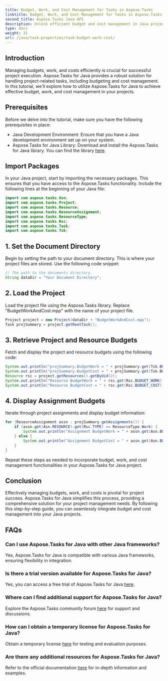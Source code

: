 ```yaml
---
title: Budget, Work, and Cost Management for Tasks in Aspose.Tasks
linktitle: Budget, Work, and Cost Management for Tasks in Aspose.Tasks
second_title: Aspose.Tasks Java API
description: Unlock efficient budget and cost management in Java projects with Aspose.Tasks. Explore step-by-step guidance for seamless integration.
type: docs
weight: 31
url: /java/task-properties/task-budget-work-cost/
---
```

## Introduction
Managing budgets, work, and costs efficiently is crucial for successful project execution. Aspose.Tasks for Java provides a robust solution for handling project-related tasks, including budgeting and cost management. In this tutorial, we'll explore how to utilize Aspose.Tasks for Java to achieve effective budget, work, and cost management in your projects.
## Prerequisites
Before we delve into the tutorial, make sure you have the following prerequisites in place:
- Java Development Environment: Ensure that you have a Java development environment set up on your system.
- Aspose.Tasks for Java Library: Download and install the Aspose.Tasks for Java library. You can find the library [here](https://releases.aspose.com/tasks/java/).
## Import Packages
In your Java project, start by importing the necessary packages. This ensures that you have access to the Aspose.Tasks functionality. Include the following lines at the beginning of your Java file:
```java
import com.aspose.tasks.Asn;
import com.aspose.tasks.Project;
import com.aspose.tasks.Resource;
import com.aspose.tasks.ResourceAssignment;
import com.aspose.tasks.ResourceType;
import com.aspose.tasks.Rsc;
import com.aspose.tasks.Task;
import com.aspose.tasks.Tsk;
```
## 1. Set the Document Directory
Begin by setting the path to your document directory. This is where your project files are stored. Use the following code snippet:
```java
// The path to the documents directory.
String dataDir = "Your Document Directory";
```
## 2. Load the Project
Load the project file using the Aspose.Tasks library. Replace "BudgetWorkAndCost.mpp" with the name of your project file.
```java
Project project = new Project(dataDir + "BudgetWorkAndCost.mpp");
Task projSummary = project.getRootTask();
```
## 3. Retrieve Project and Resource Budgets
Fetch and display the project and resource budgets using the following code:
```java
System.out.println("projSummary.BudgetWork = " + projSummary.get(Tsk.BUDGET_WORK));
System.out.println("projSummary.BudgetCost = " + projSummary.get(Tsk.BUDGET_COST));
Resource rsc = project.getResources().getByUid(2);
System.out.println("Resource BudgetWork = " + rsc.get(Rsc.BUDGET_WORK));
System.out.println("Resource BudgetCost = " + rsc.get(Rsc.BUDGET_COST));
```
## 4. Display Assignment Budgets
Iterate through project assignments and display budget information:
```java
for (ResourceAssignment assn : projSummary.getAssignments()) {
    if (assn.get(Asn.RESOURCE).get(Rsc.TYPE) == ResourceType.Work) {
        System.out.println("Assignment BudgetWork = " + assn.get(Asn.BUDGET_WORK));
    } else {
        System.out.println("Assignment BudgetCost = " + assn.get(Asn.BUDGET_COST));
    }
}
```
Repeat these steps as needed to incorporate budget, work, and cost management functionalities in your Aspose.Tasks for Java project.
## Conclusion
Effectively managing budgets, work, and costs is pivotal for project success. Aspose.Tasks for Java simplifies this process, providing a comprehensive solution for your project management needs. By following this step-by-step guide, you can seamlessly integrate budget and cost management into your Java projects.
## FAQs
### Can I use Aspose.Tasks for Java with other Java frameworks?
Yes, Aspose.Tasks for Java is compatible with various Java frameworks, ensuring flexibility in integration.
### Is there a trial version available for Aspose.Tasks for Java?
Yes, you can access a free trial of Aspose.Tasks for Java [here](https://releases.aspose.com/).
### Where can I find additional support for Aspose.Tasks for Java?
Explore the Aspose.Tasks community forum [here](https://forum.aspose.com/c/tasks/15) for support and discussions.
### How can I obtain a temporary license for Aspose.Tasks for Java?
Obtain a temporary license [here](https://purchase.aspose.com/temporary-license/) for testing and evaluation purposes.
### Are there any additional resources for Aspose.Tasks for Java?
Refer to the official documentation [here](https://reference.aspose.com/tasks/java/) for in-depth information and examples.

